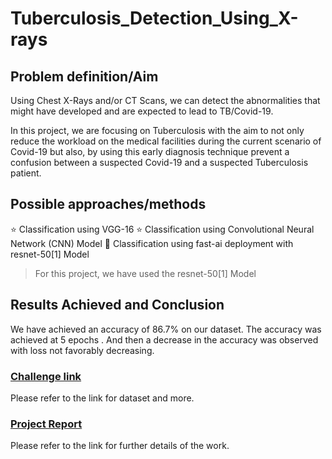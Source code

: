 # Tuberculosis_Detection_Using_X-rays

## Problem definition/Aim   

Using Chest X-Rays and/or CT Scans, we can detect the abnormalities that might have developed and are expected to lead to TB/Covid-19.    

In this project, we are focusing on Tuberculosis with the aim to not only reduce the workload on the medical facilities during the current scenario of Covid-19 but also, by using this early diagnosis technique prevent a confusion between a suspected Covid-19 and a suspected Tuberculosis patient.   

## Possible approaches/methods   
   :star: Classification using VGG-16
   :star: Classification using Convolutional Neural Network (CNN) Model
   :star2: Classification using fast-ai deployment with resnet-50[1] Model

> For this project, we have used the resnet-50[1] Model

## Results Achieved and Conclusion   

We have achieved an accuracy of 86.7% on our dataset. The accuracy was achieved at 5 epochs . And then a decrease in the accuracy was observed with loss not favorably decreasing.   

### [Challenge link](https://zindi.africa/competitions/runmila-ai-institute-minohealth-ai-labs-tuberculosis-classification-via-x-rays-challenge )  
Please refer to the link for dataset and more.

### [Project Report](https://docs.google.com/document/d/1KaFlW7a2-cRdQNd5tXIazZUqVugIAXiKetCj3gS74Tg/edit?usp=sharing)
Please refer to the link for further details of the work.
